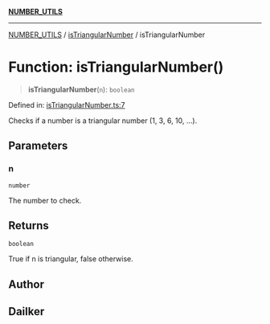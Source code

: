 [**NUMBER_UTILS**](../../README.md)

***

[NUMBER_UTILS](../../README.md) / [isTriangularNumber](../README.md) / isTriangularNumber

# Function: isTriangularNumber()

> **isTriangularNumber**(`n`): `boolean`

Defined in: [isTriangularNumber.ts:7](https://github.com/dailker/everyutil/blob/54be0bab567ca8e189c5982902c59f3b7981d51d/src/number/isTriangularNumber.ts#L7)

Checks if a number is a triangular number (1, 3, 6, 10, ...).

## Parameters

### n

`number`

The number to check.

## Returns

`boolean`

True if n is triangular, false otherwise.

## Author

## Dailker
